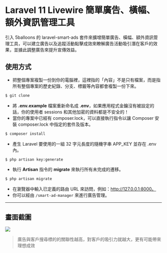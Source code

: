 # Laravel 11 Livewire 簡單廣告、橫幅、額外資訊管理工具

引入 5balloons 的 laravel-smart-ads 套件來擴增簡單廣告、橫幅、額外資訊管理工具，可以建立廣告以及追蹤活動點擊成效來瞭解廣告活動吸引潛在客戶的效果，並據此調整廣告來提升宣傳效益。

## 使用方式
- 把整個專案複製一份到你的電腦裡，這裡指的「內容」不是只有檔案，而是指所有整個專案的歷史紀錄、分支、標籤等內容都會複製一份下來。
```sh
$ git clone
```
- 將 __.env.example__ 檔案重新命名成 __.env__，如果應用程式金鑰沒有被設定的話，你的使用者 sessions 和其他加密的資料都是不安全的！
- 當你的專案中已經有 composer.lock，可以直接執行指令以讓 Composer 安裝 composer.lock 中指定的套件及版本。
```sh
$ composer install
```
- 產生 Laravel 要使用的一組 32 字元長度的隨機字串 APP_KEY 並存在 .env 內。
```sh
$ php artisan key:generate
```
- 執行 __Artisan__ 指令的 __migrate__ 來執行所有未完成的遷移。
```sh
$ php artisan migrate
```
- 在瀏覽器中輸入已定義的路由 URL 來訪問，例如：http://127.0.0.1:8000。
- 你可以經由 `/smart-ad-manager` 來進行廣告管理。

----

## 畫面截圖
![](https://i.imgur.com/9zyXwwU.png)
> 廣告與客戶搜尋標的的關聯性越高，對客戶的吸引力就越大，更有可能帶來理想成效
